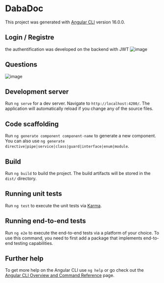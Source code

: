 # DabaDoc

This project was generated with [Angular CLI](https://github.com/angular/angular-cli) version 16.0.0.
## Login / Registre
the authentification was developed on the backend with JWT
![image](https://github.com/gitadam0/DabaDoc-Front/assets/93042738/4aa36233-bce9-437e-9594-92171fd35d27)

## Questions
![image](https://github.com/gitadam0/DabaDoc-Front/assets/93042738/825f6e1f-86b9-435d-ba31-e034d28862d8)


## Development server

Run `ng serve` for a dev server. Navigate to `http://localhost:4200/`. The application will automatically reload if you change any of the source files.

## Code scaffolding

Run `ng generate component component-name` to generate a new component. You can also use `ng generate directive|pipe|service|class|guard|interface|enum|module`.

## Build

Run `ng build` to build the project. The build artifacts will be stored in the `dist/` directory.

## Running unit tests

Run `ng test` to execute the unit tests via [Karma](https://karma-runner.github.io).

## Running end-to-end tests

Run `ng e2e` to execute the end-to-end tests via a platform of your choice. To use this command, you need to first add a package that implements end-to-end testing capabilities.

## Further help

To get more help on the Angular CLI use `ng help` or go check out the [Angular CLI Overview and Command Reference](https://angular.io/cli) page.
